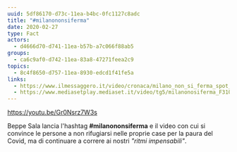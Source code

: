 ```yaml
---
uuid: 5df86170-d73c-11ea-b4bc-0fc1127c8adc
title: "#milanononsiferma"
date: 2020-02-27
type: Fact
actors:
  - d4666d70-d741-11ea-b57b-a7c066f88ab5
groups:
  - ca6c9af0-d742-11ea-83a8-47271feea2c9
topics:
  - 8c4f8650-d757-11ea-8930-edcd1f41fe5a
links:
  - https://www.ilmessaggero.it/video/cronaca/milano_non_si_ferma_spot_di_beppe_sala_sulla_citta_reagisce_al_coronavirus-5078519.html
  - https://www.mediasetplay.mediaset.it/video/tg5/milanonosiferma_F310153701231C04
---
```

<!-- #milanononsiferma -->
<https://youtu.be/Gr0Nsrz7W3s>

Beppe Sala lancia l'hashtag **#milanononsiferma** e il video con cui si convince le persone a non rifugiarsi nelle proprie case per la paura del Covid, ma di continuare a correre ai nostri *"ritmi impensabili"*.